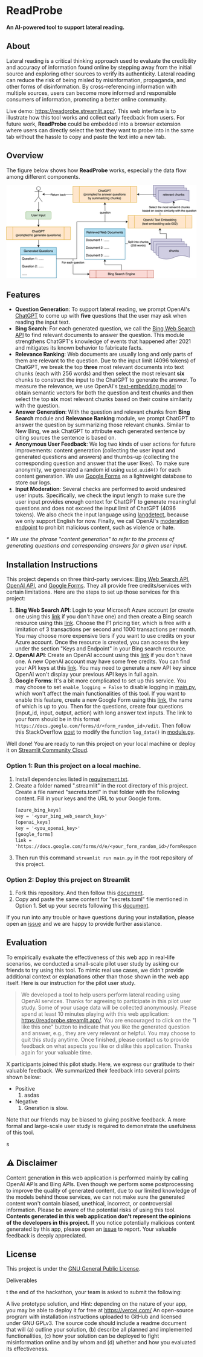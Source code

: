 # ReadProbe
**An AI-powered tool to support lateral reading.**

## About

Lateral reading is a critical thinking approach used to evaluate the 
credibility and accuracy of information found online by stepping away 
from the initial source and exploring other sources to verify its 
authenticity. Lateral reading can reduce the risk of being misled by 
misinformation, propaganda, and other forms of disinformation. 
By cross-referencing information with multiple sources, users can become 
more informed and responsible consumers of information, promoting a better 
online community.

Live demo: https://readprobe.streamlit.app/. This web interface is to 
illustrate how this tool works and collect early feedback from users. 
For future work, **ReadProbe** could be embedded into a browser extension 
where users can directly select the text they want to probe into in the 
same tab without the hassle to copy and paste the text into a new tab.

## Overview

The figure below shows how **ReadProbe** works, especially the data flow
among different components.

<p align="center">
   <img src="overview.png" alt="An overview figure of ReadProbe" title="ReadProbe Design Overview">
</p>

## Features

- **Question Generation**: To support lateral reading, we prompt OpenAI's 
[ChatGPT](https://openai.com/blog/chatgpt) to come up with **five**
questions that the user may ask when reading the input text.
- **Bing Search**: For each generated question, we call the
[Bing Web Search API](https://www.microsoft.com/en-us/bing/apis/bing-web-search-api)
to find relevant documents to answer the question. This module strengthens
ChatGPT's knowledge of events that happened after 2021 and mitigates its
known behavior to fabricate facts.
- **Relevance Ranking**: Web documents are usually long and only parts of
them are relevant to the question. Due to the input limit (4096 tokens) of
ChatGPT, we break the top **three** most relevant documents into text chunks 
(each with 256 words) and then select the most relevant **six** chunks to 
construct the input to the ChatGPT to generate the answer. To measure the
relevance, we use OpenAI's 
[text-embedding model](https://platform.openai.com/docs/guides/embeddings/what-are-embeddings)
to obtain semantic vectors for both the question and text chunks and then
select the top **six** most relevant chunks based on their cosine similarity
with the question.
- **Answer Generation**: With the question and relevant chunks from **Bing Search** 
module and **Relevance Ranking** module, we prompt ChatGPT
to answer the question by summarizing those relevant chunks.
Similar to New Bing, we ask ChatGPT to attribute each generated sentence by
citing sources the sentence is based on.
- **Anonymous User Feedback**: We log two kinds of user actions for future improvements: 
content generation (collecting the user input and generated questions 
and answers) and thumbs-up (collecting the corresponding question and 
answer that the user likes). To make sure anonymity, we generated a random id
using `uuid.uuid4()` for each content generation. We use 
[Google Forms](https://docs.google.com/forms/) as a 
lightweight database to store our logs.
- **Input Moderation**: Several checks are performed to avoid undesired
user inputs. Specifically, we check the input length to make sure the user
input provides enough context for ChatGPT to generate meaningful questions
and does not exceed the input limit of ChatGPT (4096 tokens). We also check
the input language using [langdetect](https://github.com/Mimino666/langdetect), 
because we only support English for now. Finally, we call OpenAI's
[moderation endpoint](https://platform.openai.com/docs/guides/moderation/overview)
to prohibit malicious content, such as violence or hate.

*\* We use the phrase "content generation" to refer to the process of generating questions
and corresponding answers for a given user input.*

## Installation Instructions

This project depends on three third-party services: 
[Bing Web Search API](https://www.microsoft.com/en-us/bing/apis/bing-web-search-api),
[OpenAI API](https://openai.com/blog/openai-api),
and [Google Forms](https://docs.google.com/forms/).
They all provide free credits/services with certain limitations.
Here are the steps to set up those services for this project:
1. **Bing Web Search API**: Login to your Microsoft Azure account 
(or create one using this [link](https://azure.microsoft.com/en-us/free/)
if you don't have one) and then create a
Bing search resource using this [link](https://portal.azure.com/#create/microsoft.bingsearch).
Choose the F1 pricing tier, which is free with a limitation of 3 transactions
per second and 1000 transactions per month.
You may choose more expensive tiers if you want to use credits on your Azure 
account. Once the resource is created, you can access the key under the 
section "Keys and Endpoint" in your Bing search resource.
2. **OpenAI API**: Create an OpenAI account using this
[link](https://platform.openai.com/signup) if you don't have one. 
A new OpenAI account may have some free credits.
You can find your API keys at this
[link](https://platform.openai.com/account/api-keys).
You may need to generate a new API key since OpenAI won't display your 
previous API keys in full again.
3. **Google Forms**: It's a bit more complicated to set up this service.
You may choose to set `enable_logging = False` to disable logging in
[main.py](main.py), which won't affect the main functionalities of this
tool. If you want to enable this feature, create a new Google Form using
this [link](https://docs.google.com/forms/), the name of which is up to you.
Then for the questions, create four questions (input_id, input, output, 
action) with long answer text inputs. The link to your form should be in
this format `https://docs.google.com/forms/d/<form_random_id>/edit`.
Then follow this StackOverflow 
[post](https://stackoverflow.com/questions/58927388/how-to-submit-responses-to-google-forms-with-python)
to modify the function `log_data()` in [module.py](main.py).

Well done! You are ready to run this project on your local machine or
deploy it on [Streamlit Community Cloud](https://streamlit.io/cloud).

### Option 1: Run this project on a local machine.

1. Install dependencies listed in [requirement.txt](requirements.txt).
2. Create a folder named ".streamlit" in the root directory of this project.
Create a file named "secrets.toml" in that folder with the following content. Fill in your
keys and the URL to your Google form.
    ```
    [azure_bing_keys]
    key = '<your_bing_web_search_key>'
    [openai_keys]
    key = '<you_openai_key>'
    [google_forms]
    link = 'https://docs.google.com/forms/d/e/<your_form_random_id>/formResponse'
    ```
3. Then run this command `streamlit run main.py` in the root repository of this project.

### Option 2: Deploy this project on Streamlit

1. Fork this repository. And then follow this [document](https://docs.streamlit.io/streamlit-community-cloud/get-started).
2. Copy and paste the same content for "secrets.toml" file mentioned in 
Option 1. Set up your secrets following this [document](https://docs.streamlit.io/streamlit-community-cloud/get-started/deploy-an-app/connect-to-data-sources/secrets-management).

If you run into any trouble or have questions during your installation,
please open an [issue](https://github.com/DakeZhang1998/ReadProbe/issues) 
and we are happy to provide further assistance.

## Evaluation

To empirically evaluate the effectiveness of this web app in real-life scenarios,
we conducted a small-scale pilot user study by asking our friends to try using
this tool.
To mimic real use cases, we didn't provide additional context or explanations
other than those shown in the web app itself.
Here is our instruction for the pilot user study.
> We developed a tool to help users perform lateral reading 
> using OpenAI services. Thanks for agreeing to participate in
> this pilot user study. Some of your usage data will be collected 
> anonymously. Please spend at least 10 minutes playing with this web
> application: https://readprobe.streamlit.app/. 
> You are encouraged to click on the "I like this one" button to indicate
> that you like the generated question and answer, e.g., they are
> very relevant or helpful.
> You may choose to quit this study anytime.
> Once finished, please contact us to provide feedback on what aspects 
> you like or dislike this application. Thanks again for your valuable time.

X participants joined this pilot study. Here, we express our gratitude to
their valuable feedback. We summarized their feedback into several points
shown below:
- Positive
  1. asdas
- Negative
  1. Gneration is slow.

Note that our friends may be biased to giving positive feedback. 
A more formal and large-scale user study is required to demonstrate the 
usefulness of this tool.

s
## :warning: Disclaimer

Content generation in this web application is performed mainly by calling 
OpenAI APIs and Bing APIs. Even though we perform some postprocessing to 
improve the quality of generated content, due to our limited knowledge of 
the models behind those services, we can not make sure the generated 
content won't contain biased, unethical, incorrect, or controversial 
information. Please be aware of the potential risks of using this tool. 
**Contents generated in this web application don't represent the opinions of the
developers in this project.**
If you notice potentially malicious content generated by this app, 
please open an [issue](https://github.com/DakeZhang1998/ReadProbe/issues) 
to report. Your valuable feedback is deeply appreciated.

## License

This project is under the [GNU General Public License](LICENSE).

Deliverables

t the end of the hackathon, your team is asked to submit the following:

A live prototype solution, and
Hint: depending on the nature of your app, you may be able to deploy it for free at https://vercel.com/
An open-source program with installation instructions uploaded to GitHub and licensed under GNU GPLv3.
The source code should include a readme document that will (a) outline your solution, (b) describe all planned and implemented functionalities, (c) how your solution can be deployed to fight misinformation online and by whom and (d) whether and how you evaluated its effectiveness.
